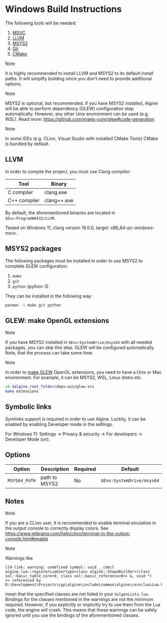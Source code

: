 # Windows Build Instructions

The following tools will be needed:

1. [MSVC](https://visualstudio.microsoft.com/downloads/)
2. [LLVM](https://releases.llvm.org/download.html)
3. [MSYS2](https://www.msys2.org/)
4. [Git](https://git-scm.com/downloads)
5. [CMake](https://cmake.org/download/)

> [!NOTE]
> It is highly recommended to install LLVM and MSYS2 to its default
> install paths. It will simplify building since you don't need to provide
> additional options.

> [!NOTE]
> MSYS2 is optional, but recommended. If you have MSYS2 installed, Algine
> will be able to perform dependency (GLEW) configuration step automatically.
> However, any other Unix environment can be used (e.g. WSL).
> Read more: https://github.com/nigels-com/glew#code-generation

> [!NOTE]
> In some IDEs (e.g. CLion, Visual Studio with installed CMake Tools)
> CMake is bundled by default.

## LLVM

In order to compile the project, you must use Clang compiler:

| Tool         | Binary      |
|--------------|-------------|
| C compiler   | clang.exe   |
| C++ compiler | clang++.exe |

By default, the aforementioned binaries are located in `$Env:ProgramW6432/LLVM`.

Tested on Windows 11, clang version 16.0.0, target: x86_64-pc-windows-msvc.

## MSYS2 packages

The following packages must be installed in order to use MSYS2 to complete
GLEW configuration:

1. `make`
2. `git`
3. `python` (python 3)

They can be installed in the following way:

```bash
pacman -S make git python
```

## GLEW: make OpenGL extensions

> [!NOTE]
> If you have MSYS2 installed in `$Env:SystemDrive/msys64` with all needed packages,
> you can skip this step. GLEW will be configured automatically. Note, that the
> process can take some time.

> [!NOTE]
> In order to [make GLEW](https://github.com/nigels-com/glew#code-generation)
> OpenGL extensions, you need to have a Unix or Mac environment. For example,
> it can be MSYS2, WSL, Linux distro etc.

```bash
cd $algine_root_folder/deps-win/glew-src
make extensions
```

## Symbolic links

Symlinks support is required in order to use Algine. Luckily, it can be enabled
by enabling Developer mode in the settings.

For Windows 11: Settings -> Privacy & security -> For developers -> Developer Mode (on).

## Options

| Option        | Description   | Required | Default                   |
|---------------|---------------|----------|---------------------------|
| `MSYS64_PATH` | path to MSYS2 | No       | `$Env:SystemDrive/msys64` |

## Notes

> [!NOTE]
> If you are a CLion user, it is recommended to enable terminal emulation in the output 
> console to correctly display colors. 
> See https://www.jetbrains.com/help/clion/terminal-in-the-output-console.html#enable

> [!NOTE]
> Warnings like
> ```
> lld-link: warning: undefined symbol: void __cdecl algine_lua::registerLuaUsertype<class algine::ShapeBuilder>(class sol::basic_table_core<0, class sol::basic_reference<0>> &, void *)
> >> referenced by D:\Development\Projects\cpp\algine\include\common\algine\core\lua\Lua.h:112
> ```
> mean that the specified classes are not listed in your `SolgenLists.lua`.
> Bindings for the classes mentioned in the warnings are not the minimum required.
> However, if you explicitly or implicitly try to use them from the Lua code,
> the engine will crash. This means that these warnings can be safely ignored until
> you use the bindings of the aforementioned classes.
